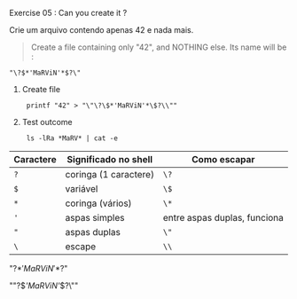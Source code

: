 Exercise 05 : Can you create it ?

Crie um arquivo contendo apenas 42 e nada mais.

> Create a file containing only "42", and NOTHING else.
> Its name will be :

    "\?$*'MaRViN'*$?\"

1. Create file

        printf "42" > "\"\?\$*'MaRViN'*\$?\\""
        
2. Test outcome

        ls -lRa *MaRV* | cat -e


| Caractere | Significado no shell  | Como escapar                 |
| --------- | --------------------- | ---------------------------- |
| `?`       | coringa (1 caractere) | `\?`                         |
| `$`       | variável              | `\$`                         |
| `*`       | coringa (vários)      | `\*`                         |
| `'`       | aspas simples         | entre aspas duplas, funciona |
| `"`       | aspas duplas          | `\"`                         |
| `\`       | escape                | `\\`                         |


"?$*'MaRViN'*$?"

"\"\?\$*'MaRViN'*\$?\\\""
